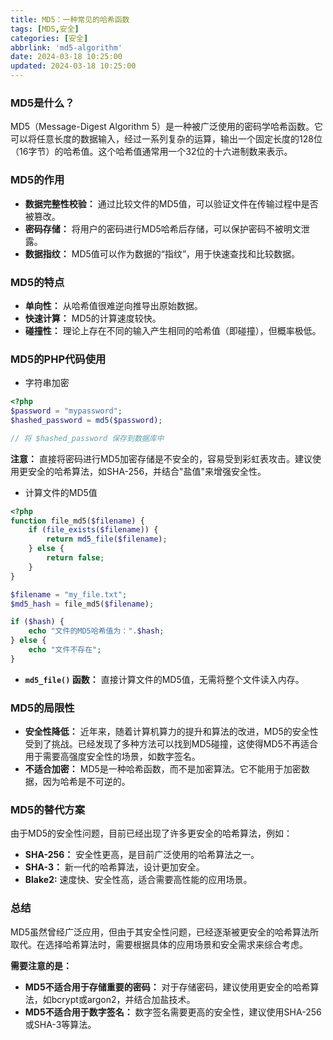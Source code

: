 ```yaml
---
title: MD5：一种常见的哈希函数
tags: [MD5,安全]
categories: [安全]
abbrlink: 'md5-algorithm'
date: 2024-03-18 10:25:00
updated: 2024-03-18 10:25:00
---
```


### MD5是什么？

MD5（Message-Digest Algorithm 5）是一种被广泛使用的密码学哈希函数。它可以将任意长度的数据输入，经过一系列复杂的运算，输出一个固定长度的128位（16字节）的哈希值。这个哈希值通常用一个32位的十六进制数来表示。

### MD5的作用

* **数据完整性校验：** 通过比较文件的MD5值，可以验证文件在传输过程中是否被篡改。
* **密码存储：** 将用户的密码进行MD5哈希后存储，可以保护密码不被明文泄露。
* **数据指纹：** MD5值可以作为数据的“指纹”，用于快速查找和比较数据。

### MD5的特点

* **单向性：** 从哈希值很难逆向推导出原始数据。
* **快速计算：** MD5的计算速度较快。
* **碰撞性：** 理论上存在不同的输入产生相同的哈希值（即碰撞），但概率极低。

### MD5的PHP代码使用

- 字符串加密

```php
<?php
$password = "mypassword";
$hashed_password = md5($password);

// 将 $hashed_password 保存到数据库中
```

**注意：** 直接将密码进行MD5加密存储是不安全的，容易受到彩虹表攻击。建议使用更安全的哈希算法，如SHA-256，并结合"盐值"来增强安全性。

- 计算文件的MD5值

```php
<?php
function file_md5($filename) {
    if (file_exists($filename)) {
        return md5_file($filename);
    } else {
        return false;
    }
}

$filename = "my_file.txt";
$md5_hash = file_md5($filename);

if ($hash) {
    echo "文件的MD5哈希值为：".$hash;
} else {
    echo "文件不存在";
}
```

* **`md5_file()` 函数：** 直接计算文件的MD5值，无需将整个文件读入内存。

### MD5的局限性

* **安全性降低：** 近年来，随着计算机算力的提升和算法的改进，MD5的安全性受到了挑战。已经发现了多种方法可以找到MD5碰撞，这使得MD5不再适合用于需要高强度安全性的场景，如数字签名。
* **不适合加密：** MD5是一种哈希函数，而不是加密算法。它不能用于加密数据，因为哈希是不可逆的。

### MD5的替代方案

由于MD5的安全性问题，目前已经出现了许多更安全的哈希算法，例如：

* **SHA-256：** 安全性更高，是目前广泛使用的哈希算法之一。
* **SHA-3：** 新一代的哈希算法，设计更加安全。
* **Blake2:** 速度快、安全性高，适合需要高性能的应用场景。

### 总结

MD5虽然曾经广泛应用，但由于其安全性问题，已经逐渐被更安全的哈希算法所取代。在选择哈希算法时，需要根据具体的应用场景和安全需求来综合考虑。

**需要注意的是：**

* **MD5不适合用于存储重要的密码：** 对于存储密码，建议使用更安全的哈希算法，如bcrypt或argon2，并结合加盐技术。
* **MD5不适合用于数字签名：** 数字签名需要更高的安全性，建议使用SHA-256或SHA-3等算法。